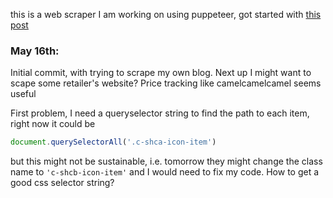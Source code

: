 this is a web scraper I am working on using puppeteer, got started with [this post](https://dev.to/tomiloba2/web-scraping-fundamentals-with-puppeteer-and-node-49ke)

### May 16th:
Initial commit, with trying to scrape my own blog. Next up I might want to scape some retailer's website? Price tracking like camelcamelcamel seems useful

First problem, I need a queryselector string to find the path to each item, 
right now it could be
```js
document.querySelectorAll('.c-shca-icon-item')
```
but this might not be sustainable, i.e. tomorrow they might change the class name 
to `'c-shcb-icon-item'` and I would need to fix my code.
How to get a good css selector string?

